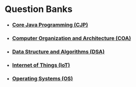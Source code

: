 # Question Banks

- ### [Core Java Programming (CJP)](./question-banks/cjp)

- ### [Computer Organization and Architecture (COA)](./question-banks/coa)

- ### [Data Structure and Algorithms (DSA)](./question-banks/dsa)

- ### [Internet of Things (IoT)](./question-banks/iot)

- ### [Operating Systems (OS)](./question-banks/os)
